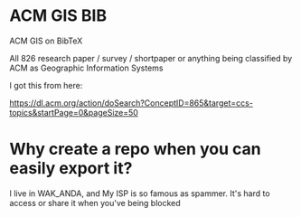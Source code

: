 # ACM GIS BIB

ACM GIS on BibTeX

All 826 research paper / survey / shortpaper or anything being classified by ACM as 
Geographic Information Systems

I got this from here:

https://dl.acm.org/action/doSearch?ConceptID=865&target=ccs-topics&startPage=0&pageSize=50

# Why create a repo when you can easily export it?

I live in WAK_ANDA, and My ISP is so famous as spammer. It's hard to access or share it when you've being blocked